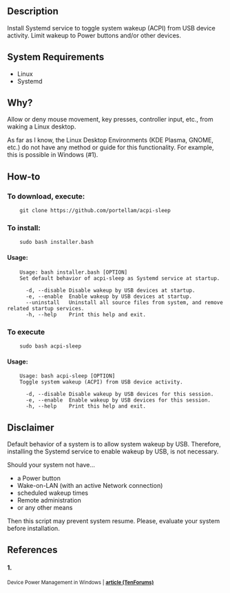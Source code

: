 ## Description
Install Systemd service to toggle system wakeup (ACPI) from USB device activity. Limit wakeup to Power buttons and/or other devices.

## System Requirements
* Linux
* Systemd

## Why?
Allow or deny mouse movement, key presses, controller input, etc., from waking a Linux desktop.

As far as I know, the Linux Desktop Environments (KDE Plasma, GNOME, etc.) do not have any method or guide for this functionality. For example, this is possible in Windows (#1).

## How-to
### To download, execute:

        git clone https://github.com/portellam/acpi-sleep

### To install:

        sudo bash installer.bash

#### Usage:

        Usage: bash installer.bash [OPTION]
        Set default behavior of acpi-sleep as Systemd service at startup.

          -d, --disable Disable wakeup by USB devices at startup.
          -e, --enable  Enable wakeup by USB devices at startup.
          --uninstall   Uninstall all source files from system, and remove related startup services.
          -h, --help    Print this help and exit.

### To execute

        sudo bash acpi-sleep

#### Usage:

        Usage: bash acpi-sleep [OPTION]
        Toggle system wakeup (ACPI) from USB device activity.

          -d, --disable Disable wakeup by USB devices for this session.
          -e, --enable  Enable wakeup by USB devices for this session.
          -h, --help    Print this help and exit.

## Disclaimer
Default behavior of a system is to allow system wakeup by USB. Therefore, installing the Systemd service to enable wakeup by USB, is not necessary.

Should your system not have...
* a Power button
* Wake-on-LAN (with an active Network connection)
* scheduled wakeup times
* Remote administration
* or any other means

Then this script may prevent system resume. Please, evaluate your system before installation.

## References
#### 1.
<sub>Device Power Management in Windows | **[article (TenForums)](https://web.archive.org/web/20230603175452/https://www.tenforums.com/tutorials/63148-allow-prevent-devices-wake-computer-windows-10-a.html)**</sub>